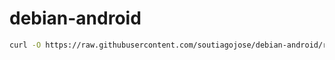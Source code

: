 # debian-android

```bash
curl -O https://raw.githubusercontent.com/soutiagojose/debian-android/refs/heads/main/install-debian.sh | bash
```
